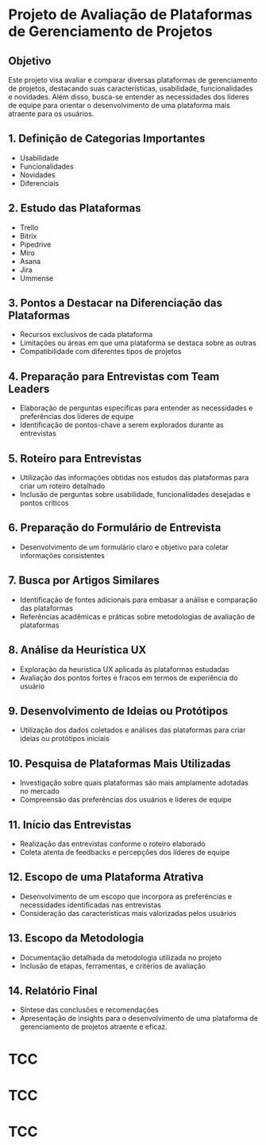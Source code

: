 # Projeto de Avaliação de Plataformas de Gerenciamento de Projetos

## Objetivo
Este projeto visa avaliar e comparar diversas plataformas de gerenciamento de projetos, destacando suas características, usabilidade, funcionalidades e novidades. Além disso, busca-se entender as necessidades dos líderes de equipe para orientar o desenvolvimento de uma plataforma mais atraente para os usuários.

## 1. Definição de Categorias Importantes
- Usabilidade
- Funcionalidades
- Novidades
- Diferenciais

## 2. Estudo das Plataformas
- Trello
- Bitrix
- Pipedrive
- Miro
- Asana
- Jira
- Ummense

## 3. Pontos a Destacar na Diferenciação das Plataformas
- Recursos exclusivos de cada plataforma
- Limitações ou áreas em que uma plataforma se destaca sobre as outras
- Compatibilidade com diferentes tipos de projetos

## 4. Preparação para Entrevistas com Team Leaders
- Elaboração de perguntas específicas para entender as necessidades e preferências dos líderes de equipe
- Identificação de pontos-chave a serem explorados durante as entrevistas

## 5. Roteiro para Entrevistas
- Utilização das informações obtidas nos estudos das plataformas para criar um roteiro detalhado
- Inclusão de perguntas sobre usabilidade, funcionalidades desejadas e pontos críticos

## 6. Preparação do Formulário de Entrevista
- Desenvolvimento de um formulário claro e objetivo para coletar informações consistentes

## 7. Busca por Artigos Similares
- Identificação de fontes adicionais para embasar a análise e comparação das plataformas
- Referências acadêmicas e práticas sobre metodologias de avaliação de plataformas

## 8. Análise da Heurística UX
- Exploração da heurística UX aplicada às plataformas estudadas
- Avaliação dos pontos fortes e fracos em termos de experiência do usuário

## 9. Desenvolvimento de Ideias ou Protótipos
- Utilização dos dados coletados e análises das plataformas para criar ideias ou protótipos iniciais

## 10. Pesquisa de Plataformas Mais Utilizadas
- Investigação sobre quais plataformas são mais amplamente adotadas no mercado
- Compreensão das preferências dos usuários e líderes de equipe

## 11. Início das Entrevistas
- Realização das entrevistas conforme o roteiro elaborado
- Coleta atenta de feedbacks e percepções dos líderes de equipe

## 12. Escopo de uma Plataforma Atrativa
- Desenvolvimento de um escopo que incorpora as preferências e necessidades identificadas nas entrevistas
- Consideração das características mais valorizadas pelos usuários

## 13. Escopo da Metodologia
- Documentação detalhada da metodologia utilizada no projeto
- Inclusão de etapas, ferramentas, e critérios de avaliação

## 14. Relatório Final
- Síntese das conclusões e recomendações
- Apresentação de insights para o desenvolvimento de uma plataforma de gerenciamento de projetos atraente e eficaz. 
# TCC
# TCC
# TCC
